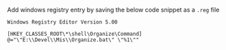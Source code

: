 


Add windows registry entry by saving the below code snippet as a `.reg` file


	Windows Registry Editor Version 5.00

	[HKEY_CLASSES_ROOT\*\shell\Organize\Command]
	@="\"E:\\Devel\\Mis\\Organize.bat\" \"%1\""

